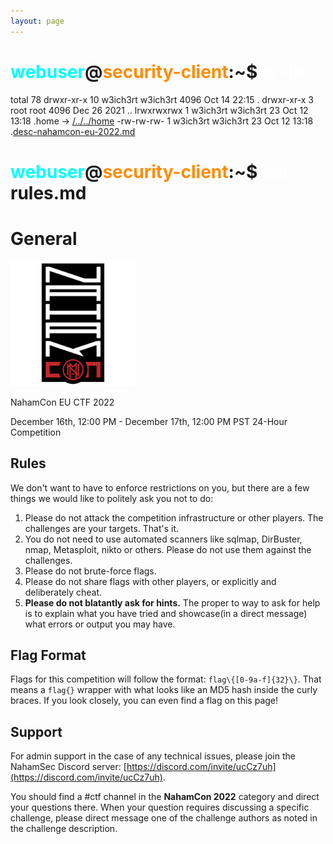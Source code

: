 ```yaml
---
layout: page
---
```


# <span style="color: cyan;">webuser</span>@<span style="color: darkorange;">security-client</span>:~$ <span style="color: white;">ls -la</span>
total 78
drwxr-xr-x 10 w3ich3rt w3ich3rt  4096 Oct 14 22:15 .
drwxr-xr-x  3 root     root      4096 Dec 26  2021 ..
lrwxrwxrwx  1 w3ich3rt w3ich3rt    23 Oct 12 13:18 .home -> [/../../home](/readme.md)
-rw-rw-rw-  1 w3ich3rt w3ich3rt    23 Oct 12 13:18 .[desc-nahamcon-eu-2022.md](desc-nahamcon-eu-2022.md)

# <span style="color: cyan;">webuser</span>@<span style="color: darkorange;">security-client</span>:~$ <span style="color: white;">cat</span> rules.md

# General

<img src="naham_banner.png" alt="NahamCon EU CTF 2022 Logo" width="200"/>

NahamCon EU CTF 2022

December 16th, 12:00 PM - December 17th, 12:00 PM PST
24-Hour Competition

## Rules

We don't want to have to enforce restrictions on you, but there are a few things we would like to politely ask you not to do:

1. Please do not attack the competition infrastructure or other players. The challenges are your targets. That's it.
1. You do not need to use automated scanners like sqlmap, DirBuster, nmap, Metasploit, nikto or others. Please do not use them against the challenges.
1. Please do not brute-force flags.
1. Please do not share flags with other players, or explicitly and deliberately cheat.
1. **Please do not blatantly ask for hints.** The proper to way to ask for help is to explain what you have tried and showcase(in a direct message) what errors or output you may have.

## Flag Format

Flags for this competition will follow the format: `flag\{[0-9a-f]{32}\}`. That means a ``flag{}`` wrapper with what looks like an MD5 hash inside the curly braces. If you look closely, you can even find a flag on this page!

## Support

For admin support in the case of any technical issues, please join the NahamSec Discord server: [https://discord.com/invite/ucCz7uh](https://discord.com/invite/ucCz7uh).

You should find a #ctf channel in the **NahamCon 2022** category and direct your questions there. When your question requires discussing a specific challenge, please direct message one of the challenge authors as noted in the challenge description.
